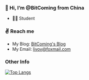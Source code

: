 ### 👋 Hi, I’m @BitComing from China
- 🧑‍🎓 Student


### ✌️ Reach me
- My Blog: [BitComing's Blog](https://bitcoming.github.io)
- My Email: livov@foxmail.com

### Other Info
[![Top Langs](https://github-readme-stats.vercel.app/api/top-langs/?username=BitComing&layout=compact)](https://github.com/anuraghazra/github-readme-stats)

<!---
biuperman/biuperman is a ✨ special ✨ repository because its `README.md` (this file) appears on your GitHub profile.
You can click the Preview link to take a look at your changes.
--->
